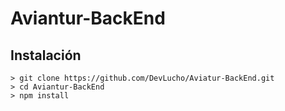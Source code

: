 # Aviantur-BackEnd

## Instalación
```
> git clone https://github.com/DevLucho/Aviatur-BackEnd.git
> cd Aviantur-BackEnd
> npm install
```